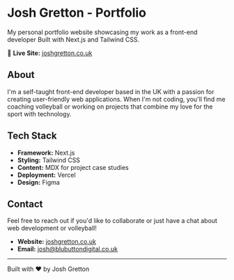 # Josh Gretton - Portfolio

My personal portfolio website showcasing my work as a front-end developer Built with Next.js and Tailwind CSS.

🔗 **Live Site:** [joshgretton.co.uk](https://www.joshgretton.co.uk)

## About

I'm a self-taught front-end developer based in the UK with a passion for creating user-friendly web applications. When I'm not coding, you'll find me coaching volleyball or working on projects that combine my love for the sport with technology.

## Tech Stack

- **Framework:** Next.js
- **Styling:** Tailwind CSS
- **Content:** MDX for project case studies
- **Deployment:** Vercel
- **Design:** Figma

## Contact

Feel free to reach out if you'd like to collaborate or just have a chat about web development or volleyball!

- **Website:** [joshgretton.co.uk](https://www.joshgretton.co.uk)
- **Email:** josh@blubuttondigital.co.uk

---

Built with ❤️ by Josh Gretton
